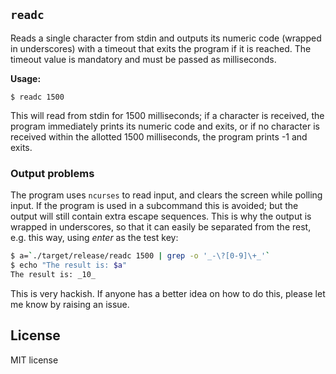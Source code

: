 ## `readc`

Reads a single character from stdin and outputs its numeric code (wrapped in underscores) with a timeout that exits the program if it is reached. The timeout value is mandatory and must be passed as milliseconds.

**Usage:**

```
$ readc 1500
```

This will read from stdin for 1500 milliseconds; if a character is received, the program immediately prints its numeric code and exits, or if no character is received within the allotted 1500 milliseconds, the program prints -1 and exits.

### Output problems

The program uses `ncurses` to read input, and clears the screen while polling input. If the program is used in a subcommand this is avoided; but the output will still contain extra escape sequences. This is why the output is wrapped in underscores, so that it can easily be separated from the rest, e.g. this way, using *enter* as the test key:

```bash
$ a=`./target/release/readc 1500 | grep -o '_-\?[0-9]\+_'`
$ echo "The result is: $a"
The result is: _10_
```

This is very hackish. If anyone has a better idea on how to do this, please let me know by raising an issue.

## License

MIT license
